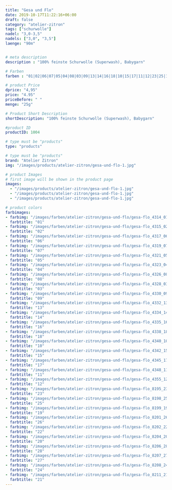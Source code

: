 ```yaml
---
title: "Gesa und Flo"
date: 2019-10-17T11:22:16+06:00
draft: false
category: "atelier-zitron"
tags: ["schurwolle"]
nadel: "3,0-3,5" 
nadels: ["3,0", "3,5"] 
laenge: "90m"	


# meta description
description : "100% feinste Schurwolle (Superwash), Babygarn"

# Farben
farben : "01|02|06|07|05|04|08|03|09|13|14|16|18|10|15|17|11|12|23|25|19|26|22|20|28|27|24|21"

# product Price
dprice: "4,95"
price: "4.95"
priceBefore: " "
menge: "25g"

# Product Short Description
shortDescription: "100% feinste Schurwolle (Superwash), Babygarn"

#product ID
productID: 1004

# type must be "products"
type: "products"

# type must be "products"
brand: "Atelier Zitron"
img: "/images/products/atelier-zitron/gesa-und-flo-1.jpg"    

# product Images
# first image will be shown in the product page
images:
  - "/images/products/atelier-zitron/gesa-und-flo-1.jpg"
  - "/images/products/atelier-zitron/gesa-und-flo-1.jpg"
  - "/images/products/atelier-zitron/gesa-und-flo-1.jpg"

# product colors
farbimages:  
- farbimg: "/images/farben/atelier-zitron/gesa-und-flo/gesa-flo_4314_01_1.jpg"	
  farbtitle: "01"
- farbimg: "/images/farben/atelier-zitron/gesa-und-flo/gesa-flo_4315_02_1.jpg"	
  farbtitle: "02"
- farbimg: "/images/farben/atelier-zitron/gesa-und-flo/gesa-flo_4317_06_1.jpg"	
  farbtitle: "06"
- farbimg: "/images/farben/atelier-zitron/gesa-und-flo/gesa-flo_4319_07_1.jpg"	
  farbtitle: "07"
- farbimg: "/images/farben/atelier-zitron/gesa-und-flo/gesa-flo_4321_05_1.jpg"	
  farbtitle: "05"
- farbimg: "/images/farben/atelier-zitron/gesa-und-flo/gesa-flo_4323_04_1.jpg"	
  farbtitle: "04"
- farbimg: "/images/farben/atelier-zitron/gesa-und-flo/gesa-flo_4326_08_1.jpg"	
  farbtitle: "08"
- farbimg: "/images/farben/atelier-zitron/gesa-und-flo/gesa-flo_4328_03_1.jpg"	
  farbtitle: "03"
- farbimg: "/images/farben/atelier-zitron/gesa-und-flo/gesa-flo_4330_09_1.jpg"	
  farbtitle: "09"
- farbimg: "/images/farben/atelier-zitron/gesa-und-flo/gesa-flo_4332_13_1.jpg"	
  farbtitle: "13"
- farbimg: "/images/farben/atelier-zitron/gesa-und-flo/gesa-flo_4334_14_1.jpg"	
  farbtitle: "14"
- farbimg: "/images/farben/atelier-zitron/gesa-und-flo/gesa-flo_4335_16_1.jpg"	
  farbtitle: "16"
- farbimg: "/images/farben/atelier-zitron/gesa-und-flo/gesa-flo_4338_18_1.jpg"	
  farbtitle: "18"
- farbimg: "/images/farben/atelier-zitron/gesa-und-flo/gesa-flo_4340_10_1.jpg"	
  farbtitle: "10"
- farbimg: "/images/farben/atelier-zitron/gesa-und-flo/gesa-flo_4342_15_1.jpg"	
  farbtitle: "15"
- farbimg: "/images/farben/atelier-zitron/gesa-und-flo/gesa-flo_4345_17_1.jpg"	
  farbtitle: "17"
- farbimg: "/images/farben/atelier-zitron/gesa-und-flo/gesa-flo_4348_11_1.jpg"	
  farbtitle: "11"
- farbimg: "/images/farben/atelier-zitron/gesa-und-flo/gesa-flo_4355_12_1.jpg"	
  farbtitle: "12"
- farbimg: "/images/farben/atelier-zitron/gesa-und-flo/gesa-flo_8195_23_1.jpg"	
  farbtitle: "23"
- farbimg: "/images/farben/atelier-zitron/gesa-und-flo/gesa-flo_8198_25_1.jpg"
  farbtitle: "25"
- farbimg: "/images/farben/atelier-zitron/gesa-und-flo/gesa-flo_8199_19_1.jpg"	
  farbtitle: "19"
- farbimg: "/images/farben/atelier-zitron/gesa-und-flo/gesa-flo_8201_26_1.jpg"	
  farbtitle: "26"
- farbimg: "/images/farben/atelier-zitron/gesa-und-flo/gesa-flo_8202_22_1.jpg"	
  farbtitle: "22"
- farbimg: "/images/farben/atelier-zitron/gesa-und-flo/gesa-flo_8204_20_1.jpg"	
  farbtitle: "20"
- farbimg: "/images/farben/atelier-zitron/gesa-und-flo/gesa-flo_8206_28_1.jpg"	
  farbtitle: "28"
- farbimg: "/images/farben/atelier-zitron/gesa-und-flo/gesa-flo_8207_27_1.jpg"	
  farbtitle: "27"
- farbimg: "/images/farben/atelier-zitron/gesa-und-flo/gesa-flo_8208_24_1.jpg"	
  farbtitle: "24"
- farbimg: "/images/farben/atelier-zitron/gesa-und-flo/gesa-flo_8211_21_1.jpg"	
  farbtitle: "21"
---
```



